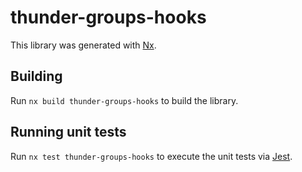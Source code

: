 # thunder-groups-hooks

This library was generated with [Nx](https://nx.dev).

## Building

Run `nx build thunder-groups-hooks` to build the library.

## Running unit tests

Run `nx test thunder-groups-hooks` to execute the unit tests via [Jest](https://jestjs.io).

